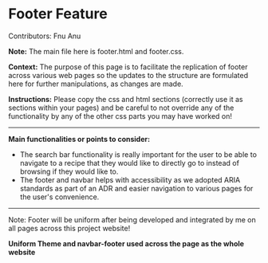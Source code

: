 # Footer Feature
Contributors: Fnu Anu

**Note:** The main file here is footer.html and footer.css.

**Context:** The purpose of this page is to facilitate the replication of footer across various
web pages so the updates to the structure are formulated here for further manipulations, as changes are made.

**Instructions:** Please copy the css and html sections (correctly use it as sections within your pages)
and be careful to not override any of the functionality by any of the other css parts you may have worked on!

---
**Main functionalities or points to consider:**
- The search bar functionality is really important for the user to be able to navigate to a recipe that they would like to directly go to instead of browsing if they would like to.
- The footer and navbar helps with accessibility as we adopted ARIA standards as part of an ADR and easier navigation to various pages for the user's convenience.
---

Note: Footer will be uniform after being developed and integrated by me on all pages across this project website!

**Uniform Theme and navbar-footer used across the page as the whole website**
